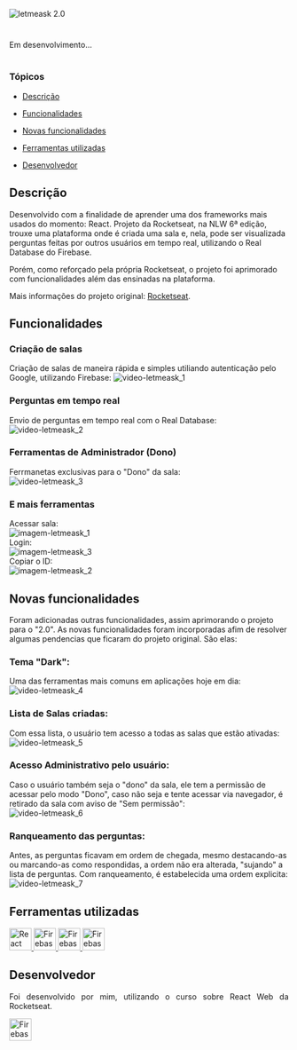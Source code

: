 ![letmeask 2.0](https://user-images.githubusercontent.com/80740780/162759797-2a4379bc-9dfd-4f90-899a-36329548e197.png)

<h1 align="center"></h1>

Em desenvolvimento...

<h1 align="center"></h1>

### Tópicos 

- [Descrição](#descrição)

- [Funcionalidades](#funcionalidades)

- [Novas funcionalidades](#novas-funcionalidades)

- [Ferramentas utilizadas](#ferramentas-utilizadas)

- [Desenvolvedor](#desenvolvedor)


## Descrição

<p align="justify">
  
  Desenvolvido com a finalidade de aprender uma dos frameworks mais usados do momento: React. Projeto da Rocketseat, na NLW 6ª edição, trouxe uma plataforma onde é criada uma sala e, nela, pode ser visualizada perguntas feitas por outros usuários em tempo real, utilizando o Real Database do Firebase.
  
  Porém, como reforçado pela própria Rocketseat, o projeto foi aprimorado com funcionalidades além das ensinadas na plataforma.
  
  Mais informações do projeto original: [Rocketseat](https://app.rocketseat.com.br/node/mission-react-js).
  
</p>

## Funcionalidades

### Criação de salas

 <p>
  
   Criação de salas de maneira rápida e simples utiliando autenticação pelo Google, utilizando Firebase:
![video-letmeask_1](https://user-images.githubusercontent.com/80740780/162769443-16d985b9-4b1e-4c21-b33f-588b3558520b.gif)
 </p>
 
 ### Perguntas em tempo real

 <p>
  
   Envio de perguntas em tempo real com o Real Database:</br>
![video-letmeask_2](https://user-images.githubusercontent.com/80740780/162770368-5f6e31ea-1404-425d-9a5e-68e3e4c0771c.gif)
 </p>
 
  ### Ferramentas de Administrador (Dono)

 <p>
  
   Ferrmanetas exclusivas para o "Dono" da sala:</br>
![video-letmeask_3](https://user-images.githubusercontent.com/80740780/162771325-a66f41d8-ca82-4fb8-ab70-69ac9a136ae9.gif)
 </p>
 
   ### E mais ferramentas
Acessar sala:</br>
![imagem-letmeask_1](https://user-images.githubusercontent.com/80740780/162773262-d9c0f0ad-39c3-4adb-a07e-7fafecec88d2.png)
</br>
Login:</br>
![imagem-letmeask_3](https://user-images.githubusercontent.com/80740780/162773268-2f23f651-73e5-4f99-b6a9-ac9a3f0c8936.png)
</br>
Copiar o ID:</br>
![imagem-letmeask_2](https://user-images.githubusercontent.com/80740780/162773271-59f0ac9a-fd81-4a85-b1fe-8ad61a1ca48a.png)

## Novas funcionalidades

<p>
  Foram adicionadas outras funcionalidades, assim aprimorando o projeto para o "2.0". As novas funcionalidades foram incorporadas afim de resolver algumas pendencias que ficaram do projeto original. São elas:
</p>

  ### Tema "Dark":

 <p>
  
   Uma das ferramentas mais comuns em aplicações hoje em dia:</br>
![video-letmeask_4](https://user-images.githubusercontent.com/80740780/162807138-85596b40-7adb-475c-8b3e-f4cc728a417b.gif)
 </p>
 
   ### Lista de Salas criadas:

 <p>
  
   Com essa lista, o usuário tem acesso a todas as salas que estão ativadas:</br>
![video-letmeask_5](https://user-images.githubusercontent.com/80740780/162807745-4d8f0c53-acff-4a1d-beff-df4a47f28bc9.gif)
 </p>
 
   ### Acesso Administrativo pelo usuário:

 <p>
  
   Caso o usuário também seja o "dono" da sala, ele tem a permissão de acessar pelo modo "Dono", caso não seja e tente acessar via navegador, é retirado da sala com aviso de "Sem permissão":</br>
![video-letmeask_6](https://user-images.githubusercontent.com/80740780/162808597-c11c788c-0463-4b95-921f-a04a6a264864.gif)
 </p>
 
   ### Ranqueamento das perguntas:

 <p>
  
   Antes, as perguntas ficavam em ordem de chegada, mesmo destacando-as ou marcando-as como respondidas, a ordem não era alterada, "sujando" a lista de perguntas. Com ranqueamento, é estabelecida uma ordem explicita:</br>
![video-letmeask_7](https://user-images.githubusercontent.com/80740780/162809665-3a4cea98-4749-4393-8e73-e431555a20e3.gif)
 </p>

## Ferramentas utilizadas

<a href="https://pt-br.reactjs.org/" target="_blank"> <img src="https://upload.wikimedia.org/wikipedia/commons/thumb/a/a7/React-icon.svg/2300px-React-icon.svg.png" alt="React" height="40"/> </a> 
<a href="https://firebase.google.com/?hl=pt" target="_blank"> <img src="https://www.gstatic.com/mobilesdk/160503_mobilesdk/logo/2x/firebase_96dp.png" 
alt="Firebase" height="40"/> </a>
<a href="https://sweetalert2.github.io/#examples" target="_blank"> <img src="https://avatars.githubusercontent.com/u/35137722?s=200&v=4" 
alt="Firebase" height="40"/> </a>
<a href="https://fontawesome.com/v5/search" target="_blank"> <img src="https://seeklogo.com/images/F/font-awesome-logo-3010FE2434-seeklogo.com.png" 
alt="Firebase" height="40"/> </a>

## Desenvolvedor

<p align="justify">
  Foi desenvolvido por mim, utilizando o curso sobre React Web da Rocketseat.
</p>
<a href="https://www.rocketseat.com.br/" target="_blank"> <img src="https://rocketseat.gallerycdn.vsassets.io/extensions/rocketseat/rocketseatreactjs/3.0.2/1588456824702/Microsoft.VisualStudio.Services.Icons.Default" 
alt="Firebase" height="40"/> </a>
